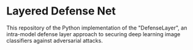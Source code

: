 # Layered Defense Net

This repository of the Python implementation of the "DefenseLayer", an intra-model defense layer approach to securing deep learning image classifiers against adversarial attacks.
